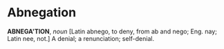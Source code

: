 # Abnegation

**ABNEGA'TION**, _noun_ \[Latin abnego, to deny, from ab and nego; Eng. nay; Latin nee, not.\] A denial; a renunciation; self-denial.